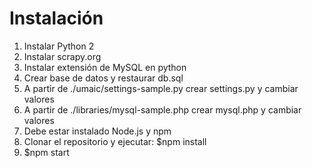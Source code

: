 # Instalación

1. Instalar Python 2
2. Instalar scrapy.org
3. Instalar extensión de MySQL en python
4. Crear base de datos y restaurar db.sql
5. A partir de ./umaic/settings-sample.py crear settings.py y cambiar valores
6. A partir de ./libraries/mysql-sample.php crear mysql.php y cambiar valores
7. Debe estar instalado Node.js y npm
8. Clonar el repositorio y ejecutar: $npm install
9. $npm start
